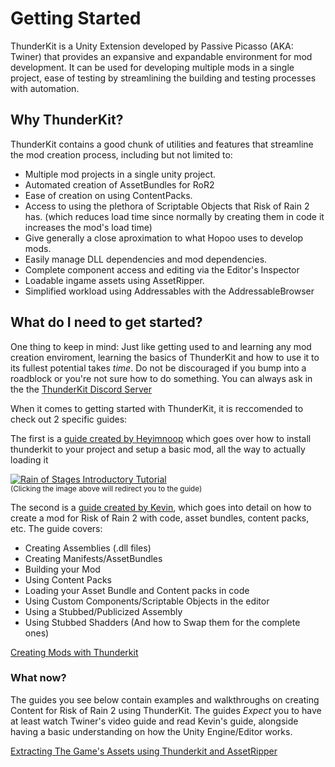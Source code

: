 # Getting Started
ThunderKit is a Unity Extension developed by Passive Picasso (AKA: Twiner) that provides an expansive and expandable environment for mod development. It can be used for developing multiple mods in a single project, ease of testing by streamlining the building and testing processes with automation.

## Why ThunderKit?
ThunderKit contains a good chunk of utilities and features that streamline the mod creation process, including but not limited to:
- Multiple mod projects in a single unity project.
- Automated creation of AssetBundles for RoR2
- Ease of creation on using ContentPacks.
- Access to using the plethora of Scriptable Objects that Risk of Rain 2 has. (which reduces load time since normally by creating them in code it increases the mod's load time)
- Give generally a close aproximation to what Hopoo uses to develop mods.
- Easily manage DLL dependencies and mod dependencies.
- Complete component access and editing via the Editor's Inspector
- Loadable ingame assets using AssetRipper.
- Simplified workload using Addressables with the AddressableBrowser

## What do I need to get started?
One thing to keep in mind: Just like getting used to and learning any mod creation enviroment, learning the basics of ThunderKit and how to use it to its fullest potential takes *time*. Do not be discouraged if you bump into a roadblock or you're not sure how to do something. You can always ask in the the [ThunderKit Discord Server](https://discord.gg/Xzf9qFj6WA)

When it comes to getting started with ThunderKit, it is reccomended to check out 2 specific guides:

The first is a [guide created by Heyimnoop](https://youtu.be/JI-erct5f4Y/) which goes over how to install thunderkit to your project and setup a basic mod, all the way to actually loading it

[![Rain of Stages Introductory Tutorial](http://img.youtube.com/vi/JI-erct5f4Y/0.jpg)](https://youtu.be/JI-erct5f4Y/ "Setting up a basic mod in 15 minutes using thunderkit")  
<sub>(Clicking the image above will redirect you to the guide)</sub>

The second is a [guide created by Kevin](https://github.com/risk-of-thunder/R2Wiki/wiki/Creating-Mods-with-Thunderkit), which goes into detail on how to create a mod for Risk of Rain 2 with code, asset bundles, content packs, etc. The guide covers:

- Creating Assemblies (.dll files)
- Creating Manifests/AssetBundles
- Building your Mod
- Using Content Packs
- Loading your Asset Bundle and Content packs in code
- Using Custom Components/Scriptable Objects in the editor
- Using a Stubbed/Publicized Assembly
- Using Stubbed Shadders (And how to Swap them for the complete ones)

[Creating Mods with Thunderkit](https://github.com/risk-of-thunder/R2Wiki/wiki/Creating-Mods-with-Thunderkit)

### What now?

The guides you see below contain examples and walkthroughs on creating Content for Risk of Rain 2 using ThunderKit. The guides *_Expect_* you to have at least watch Twiner's video guide and read Kevin's guide, alongside having a basic understanding on how the Unity Engine/Editor works.

[Extracting The Game's Assets using Thunderkit and AssetRipper](https://github.com/risk-of-thunder/R2Wiki/wiki/Asset-Extraction-using-Thunderkit-&-AssetRipper)

